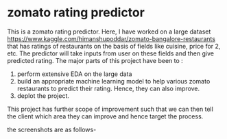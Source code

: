 # zomato rating predictor 

This is a zomato rating predictor. Here, I have worked on a large dataset https://www.kaggle.com/himanshupoddar/zomato-bangalore-restaurants that has ratings of restaurants on the basis of fields like cuisine,
price for 2, etc. 
The predictor will take inputs from user on these fields and then give predicted rating. 
The major parts of this project have been to :
1) perform extensive EDA on the large data
2) build an appropriate machine learning model to help various zomato restaurants to predict their rating. Hence, they can also improve. 
3) deplot the project. 

This project has further scope of improvement such that we can then tell the client which area they can improve and hence target the process. 

the screenshots are as follows-

